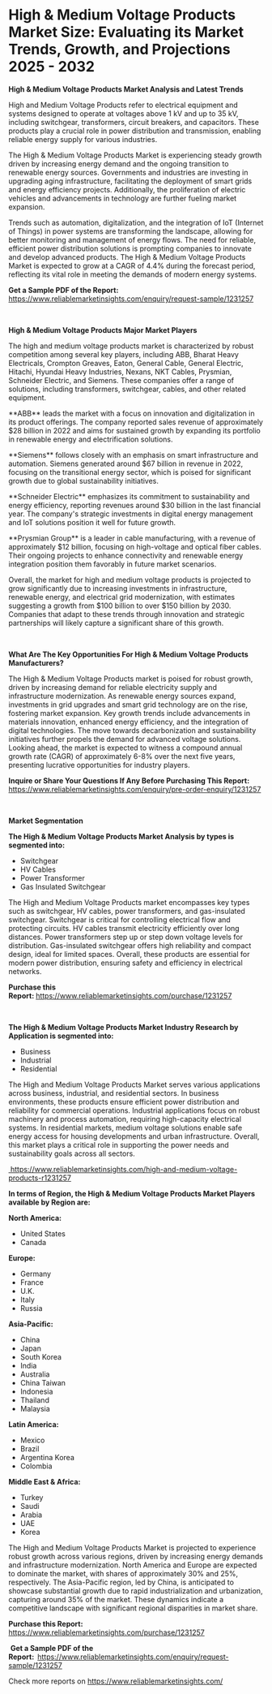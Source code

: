<p><h1>High & Medium Voltage Products Market Size: Evaluating its Market Trends, Growth, and Projections 2025 - 2032</h1></p><p><strong>High & Medium Voltage Products Market Analysis and Latest Trends</strong></p>
<p><p>High and Medium Voltage Products refer to electrical equipment and systems designed to operate at voltages above 1 kV and up to 35 kV, including switchgear, transformers, circuit breakers, and capacitors. These products play a crucial role in power distribution and transmission, enabling reliable energy supply for various industries.</p><p>The High & Medium Voltage Products Market is experiencing steady growth driven by increasing energy demand and the ongoing transition to renewable energy sources. Governments and industries are investing in upgrading aging infrastructure, facilitating the deployment of smart grids and energy efficiency projects. Additionally, the proliferation of electric vehicles and advancements in technology are further fueling market expansion.</p><p>Trends such as automation, digitalization, and the integration of IoT (Internet of Things) in power systems are transforming the landscape, allowing for better monitoring and management of energy flows. The need for reliable, efficient power distribution solutions is prompting companies to innovate and develop advanced products. The High & Medium Voltage Products Market is expected to grow at a CAGR of 4.4% during the forecast period, reflecting its vital role in meeting the demands of modern energy systems.</p></p>
<p><strong>Get a Sample PDF of the Report:&nbsp;</strong> <a href="https://www.reliablemarketinsights.com/enquiry/request-sample/1231257?utm_campaign=2782&utm_medium=2&utm_source=Github&utm_content=ia&utm_term=27022025&utm_id=high-medium-voltage-products">https://www.reliablemarketinsights.com/enquiry/request-sample/1231257</a></p>
<p>&nbsp;</p>
<p><strong>High & Medium Voltage Products Major Market Players</strong></p>
<p><p>The high and medium voltage products market is characterized by robust competition among several key players, including ABB, Bharat Heavy Electricals, Crompton Greaves, Eaton, General Cable, General Electric, Hitachi, Hyundai Heavy Industries, Nexans, NKT Cables, Prysmian, Schneider Electric, and Siemens. These companies offer a range of solutions, including transformers, switchgear, cables, and other related equipment.</p><p>**ABB** leads the market with a focus on innovation and digitalization in its product offerings. The company reported sales revenue of approximately $28 billion in 2022 and aims for sustained growth by expanding its portfolio in renewable energy and electrification solutions.</p><p>**Siemens** follows closely with an emphasis on smart infrastructure and automation. Siemens generated around $67 billion in revenue in 2022, focusing on the transitional energy sector, which is poised for significant growth due to global sustainability initiatives.</p><p>**Schneider Electric** emphasizes its commitment to sustainability and energy efficiency, reporting revenues around $30 billion in the last financial year. The company's strategic investments in digital energy management and IoT solutions position it well for future growth.</p><p>**Prysmian Group** is a leader in cable manufacturing, with a revenue of approximately $12 billion, focusing on high-voltage and optical fiber cables. Their ongoing projects to enhance connectivity and renewable energy integration position them favorably in future market scenarios.</p><p>Overall, the market for high and medium voltage products is projected to grow significantly due to increasing investments in infrastructure, renewable energy, and electrical grid modernization, with estimates suggesting a growth from $100 billion to over $150 billion by 2030. Companies that adapt to these trends through innovation and strategic partnerships will likely capture a significant share of this growth.</p></p>
<p>&nbsp;</p>
<p><strong>What Are The Key Opportunities For High & Medium Voltage Products Manufacturers?</strong></p>
<p><p>The High & Medium Voltage Products market is poised for robust growth, driven by increasing demand for reliable electricity supply and infrastructure modernization. As renewable energy sources expand, investments in grid upgrades and smart grid technology are on the rise, fostering market expansion. Key growth trends include advancements in materials innovation, enhanced energy efficiency, and the integration of digital technologies. The move towards decarbonization and sustainability initiatives further propels the demand for advanced voltage solutions. Looking ahead, the market is expected to witness a compound annual growth rate (CAGR) of approximately 6-8% over the next five years, presenting lucrative opportunities for industry players.</p></p>
<p><strong>Inquire or Share Your Questions If Any Before Purchasing This Report:</strong> <a href="https://www.reliablemarketinsights.com/enquiry/pre-order-enquiry/1231257?utm_campaign=2782&utm_medium=2&utm_source=Github&utm_content=ia&utm_term=27022025&utm_id=high-medium-voltage-products">https://www.reliablemarketinsights.com/enquiry/pre-order-enquiry/1231257</a></p>
<p>&nbsp;</p>
<p><strong>Market Segmentation</strong></p>
<p><strong>The High & Medium Voltage Products Market Analysis by types is segmented into:</strong></p>
<p><ul><li>Switchgear</li><li>HV Cables</li><li>Power Transformer</li><li>Gas Insulated Switchgear</li></ul></p>
<p><p>The High and Medium Voltage Products market encompasses key types such as switchgear, HV cables, power transformers, and gas-insulated switchgear. Switchgear is critical for controlling electrical flow and protecting circuits. HV cables transmit electricity efficiently over long distances. Power transformers step up or step down voltage levels for distribution. Gas-insulated switchgear offers high reliability and compact design, ideal for limited spaces. Overall, these products are essential for modern power distribution, ensuring safety and efficiency in electrical networks.</p></p>
<p><strong>Purchase this Report:&nbsp;</strong><a href="https://www.reliablemarketinsights.com/purchase/1231257?utm_campaign=2782&utm_medium=2&utm_source=Github&utm_content=ia&utm_term=27022025&utm_id=high-medium-voltage-products">https://www.reliablemarketinsights.com/purchase/1231257</a></p>
<p>&nbsp;</p>
<p><strong>The High & Medium Voltage Products Market Industry Research by Application is segmented into:</strong></p>
<p><ul><li>Business</li><li>Industrial</li><li>Residential</li></ul></p>
<p><p>The High and Medium Voltage Products Market serves various applications across business, industrial, and residential sectors. In business environments, these products ensure efficient power distribution and reliability for commercial operations. Industrial applications focus on robust machinery and process automation, requiring high-capacity electrical systems. In residential markets, medium voltage solutions enable safe energy access for housing developments and urban infrastructure. Overall, this market plays a critical role in supporting the power needs and sustainability goals across all sectors.</p></p>
<p><a href="https://www.reliablemarketinsights.com/high-and-medium-voltage-products-r1231257?utm_campaign=2782&utm_medium=2&utm_source=Github&utm_content=ia&utm_term=27022025&utm_id=high-medium-voltage-products">&nbsp;https://www.reliablemarketinsights.com/high-and-medium-voltage-products-r1231257</a></p>
<p><strong>In terms of Region, the High & Medium Voltage Products Market Players available by Region are:</strong></p>
<p>
    <p> <strong> North America: </strong>
        <ul>
            <li>United States</li>
            <li>Canada</li>
        </ul>
        </p> 
    <p> <strong> Europe: </strong>
        <ul>
            <li>Germany</li>
            <li>France</li>
            <li>U.K.</li>
            <li>Italy</li>
            <li>Russia</li>
        </ul>
        </p> 
    <p> <strong> Asia-Pacific: </strong>
        <ul>
            <li>China</li>
            <li>Japan</li>
            <li>South Korea</li>
            <li>India</li>
            <li>Australia</li>
            <li>China Taiwan</li>
            <li>Indonesia</li>
            <li>Thailand</li>
            <li>Malaysia</li>
        </ul>
        </p> 
    <p> <strong> Latin America: </strong>
        <ul>
            <li>Mexico</li>
            <li>Brazil</li>
            <li>Argentina Korea</li>
            <li>Colombia</li>
        </ul>
        </p> 
    <p> <strong> Middle East & Africa: </strong>
        <ul>
            <li>Turkey</li>
            <li>Saudi</li>
            <li>Arabia</li>
            <li>UAE</li>
            <li>Korea</li>
        </ul>
    </p>
    </p>
<p><p>The High and Medium Voltage Products Market is projected to experience robust growth across various regions, driven by increasing energy demands and infrastructure modernization. North America and Europe are expected to dominate the market, with shares of approximately 30% and 25%, respectively. The Asia-Pacific region, led by China, is anticipated to showcase substantial growth due to rapid industrialization and urbanization, capturing around 35% of the market. These dynamics indicate a competitive landscape with significant regional disparities in market share.</p></p>
<p><strong>Purchase this Report: </strong><a href="https://www.reliablemarketinsights.com/purchase/1231257?utm_campaign=2782&utm_medium=2&utm_source=Github&utm_content=ia&utm_term=27022025&utm_id=high-medium-voltage-products">https://www.reliablemarketinsights.com/purchase/1231257</a></p>
<p>&nbsp;<strong>Get a Sample PDF of the Report:&nbsp;&nbsp;</strong><a href="https://www.reliablemarketinsights.com/enquiry/request-sample/1231257?utm_campaign=2782&utm_medium=2&utm_source=Github&utm_content=ia&utm_term=27022025&utm_id=high-medium-voltage-products">https://www.reliablemarketinsights.com/enquiry/request-sample/1231257</a></p>
<p><strong></strong></p>
<p>Check more reports on <a href="https://www.reliablemarketinsights.com/?utm_campaign=2782&utm_medium=2&utm_source=Github&utm_content=ia&utm_term=27022025&utm_id=high-medium-voltage-products">https://www.reliablemarketinsights.com/</a></p>